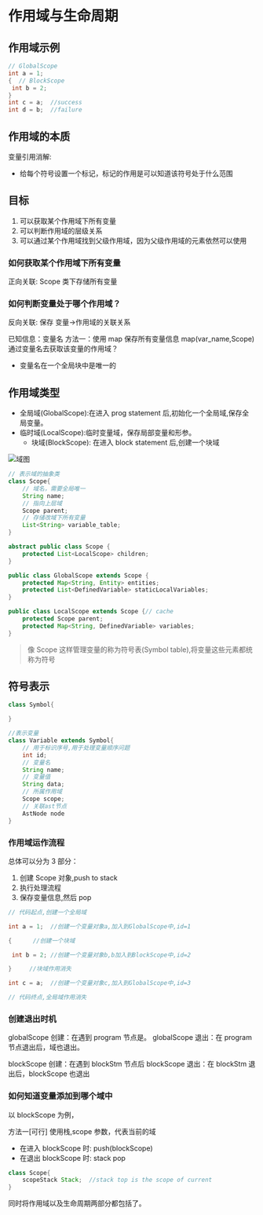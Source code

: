 # 作用域与生命周期

## 作用域示例

```java
// GlobalScope
int a = 1;
{  // BlockScope
 int b = 2;
}
int c = a;  //success
int d = b;  //failure
```

## 作用域的本质

变量引用消解:

- 给每个符号设置一个标记，标记的作用是可以知道该符号处于什么范围

## 目标

1. 可以获取某个作用域下所有变量
2. 可以判断作用域的层级关系
3. 可以通过某个作用域找到父级作用域，因为父级作用域的元素依然可以使用

### 如何获取某个作用域下所有变量

正向关联:
Scope 类下存储所有变量

### 如何判断变量处于哪个作用域？

反向关联:
保存 变量->作用域的关联关系

已知信息：变量名
方法一：使用 map 保存所有变量信息
map(var_name,Scope)
通过变量名去获取该变量的作用域？

- 变量名在一个全局块中是唯一的

## 作用域类型

- 全局域(GlobalScope):在进入 prog statement 后,初始化一个全局域,保存全局变量。
- 临时域(LocalScope):临时变量域，保存局部变量和形参。
  - 块域(BlockScope): 在进入 block statement 后,创建一个块域

![域图](https://tva1.sinaimg.cn/large/008i3skNgy1gs3l4wymszj30ey07fq41.jpg)

```java
// 表示域的抽象类
class Scope{
	// 域名，需要全局唯一
	String name;
	// 指向上层域
	Scope parent;
	// 存储改域下所有变量
	List<String> variable_table;
}
```

```java
abstract public class Scope {
	protected List<LocalScope> children;
}

public class GlobalScope extends Scope {
	protected Map<String, Entity> entities;
	protected List<DefinedVariable> staticLocalVariables;
}

public class LocalScope extends Scope {// cache
	protected Scope parent;
	protected Map<String, DefinedVariable> variables;
}
```

> 像 Scope 这样管理变量的称为符号表(Symbol table),将变量这些元素都统称为符号

## 符号表示

```java
class Symbol{

}

//表示变量
class Variable extends Symbol{
	// 用于标识序号,用于处理变量顺序问题
	int id;
	// 变量名
	String name;
	// 变量值
	String data;
	// 所属作用域
	Scope scope;
	// 关联ast节点
	AstNode node
}
```

### 作用域运作流程

总体可以分为 3 部分：

1. 创建 Scope 对象,push to stack
2. 执行处理流程
3. 保存变量信息,然后 pop

```java
// 代码起点,创建一个全局域

int a = 1;  //创建一个变量对象a,加入到GlobalScope中,id=1

{      //创建一个块域

 int b = 2; //创建一个变量对象b,b加入到BlockScope中,id=2

}	  //块域作用消失

int c = a;  //创建一个变量对象c,加入到GlobalScope中,id=3

// 代码终点,全局域作用消失
```

### 创建退出时机

globalScope 创建：在遇到 program 节点是。
globalScope 退出：在 program 节点退出后，域也退出。

blockScope 创建：在遇到 blockStm 节点后
blockScope 退出：在 blockStm 退出后，blockScope 也退出

### 如何知道变量添加到哪个域中

以 blockScope 为例，

方法一[可行]
使用栈,scope 参数，代表当前的域

- 在进入 blockScope 时: push(blockScope)
- 在退出 blockScope 时: stack pop

```java
class Scope{
	scopeStack Stack;  //stack top is the scope of current
}
```

同时将作用域以及生命周期两部分都包括了。
